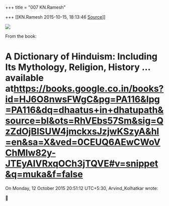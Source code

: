 +++
title = "007 KN.Ramesh"

+++
[[KN.Ramesh	2015-10-15, 18:13:46 [Source](https://groups.google.com/g/samskrita/c/b7RVGdKauCo)]]



[![](https://lh3.googleusercontent.com/-S3rLsvtiIyA/Vh951jPbBGI/AAAAAAAADMo/bc8opBjCc2o/s320/Untitled.png)](https://lh3.googleusercontent.com/-S3rLsvtiIyA/Vh951jPbBGI/AAAAAAAADMo/bc8opBjCc2o/s1600/Untitled.png)

From the book:

# A Dictionary of Hinduism: Including Its Mythology, Religion, History ... available at<https://books.google.co.in/books?id=HJ6O8nwsFWgC&pg=PA116&lpg=PA116&dq=dhaatus+in+dhatupath&source=bl&ots=RhVEbs57Sm&sig=QzZdOjBISUW4jmckxsJzjwKSzyA&hl=en&sa=X&ved=0CEUQ6AEwCWoVChMIw82y-JTEyAIVRxqOCh3jTQVE#v=snippet&q=muka&f=false>

  
On Monday, 12 October 2015 20:51:12 UTC+5:30, Arvind_Kolhatkar wrote:



